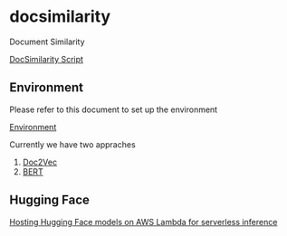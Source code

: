 # docsimilarity
Document Similarity

[DocSimilarity Script](./docsimilarity.py)


## Environment

Please refer to this document to set up the environment

[Environment](./environment.md)

Currently we have two appraches

1. [Doc2Vec](./doc2vec/README.md)
2. [BERT](./smoking-gun/README.md)

## Hugging Face
[Hosting Hugging Face models on AWS Lambda for serverless inference](https://aws.amazon.com/blogs/compute/hosting-hugging-face-models-on-aws-lambda/)
